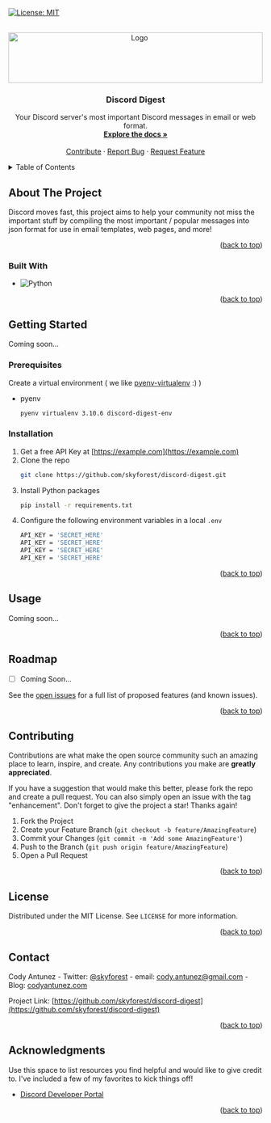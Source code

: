 <a name="readme-top"></a>

[![License: MIT](https://img.shields.io/badge/License-MIT-yellow.svg)](https://opensource.org/licenses/MIT)
<!-- [![LinkedIn][linkedin-shield]][linkedin-url] -->

<!-- PROJECT LOGO -->
<br />
<div align="center">
  <a href="https://serverdigest.net">
    <img src="https://www.serverdigest.net/static/img/server_digest_logo.svg" alt="Logo" width="100%" height="100">
  </a>

  <h3 align="center">Discord Digest</h3>

  <p align="center">
    Your Discord server's most important Discord messages in email or web format.
    <br />
    <a href="https://github.com/skyforest/discord-digest"><strong>Explore the docs »</strong></a>
    <br />
    <br />
    <a href="https://github.com/skyforest/discord-digest/branches">Contribute</a>
    ·
    <a href="https://github.com/skyforest/discord-digest/issues">Report Bug</a>
    ·
    <a href="https://github.com/skyforest/discord-digest/issues">Request Feature</a>
  </p>
</div>



<!-- TABLE OF CONTENTS -->
<details>
  <summary>Table of Contents</summary>
  <ol>
    <li>
      <a href="#about-the-project">About The Project</a>
      <ul>
        <li><a href="#built-with">Built With</a></li>
      </ul>
    </li>
    <li>
      <a href="#getting-started">Getting Started</a>
      <ul>
        <li><a href="#prerequisites">Prerequisites</a></li>
        <li><a href="#installation">Installation</a></li>
      </ul>
    </li>
    <li><a href="#usage">Usage</a></li>
    <li><a href="#roadmap">Roadmap</a></li>
    <li><a href="#contributing">Contributing</a></li>
    <li><a href="#license">License</a></li>
    <li><a href="#contact">Contact</a></li>
    <li><a href="#acknowledgments">Acknowledgments</a></li>
  </ol>
</details>



<!-- ABOUT THE PROJECT -->
## About The Project

Discord moves fast, this project aims to help your community not miss the important stuff by compiling the most important / popular messages into json format for use in email templates, web pages, and more!


<p align="right">(<a href="#readme-top">back to top</a>)</p>


### Built With


* ![Python][Python]

<p align="right">(<a href="#readme-top">back to top</a>)</p>


<!-- GETTING STARTED -->
## Getting Started

Coming soon...

### Prerequisites

Create a virtual environment ( we like [pyenv-virtualenv](https://github.com/pyenv/pyenv-virtualenv) :) )
* pyenv
  ```sh
  pyenv virtualenv 3.10.6 discord-digest-env
  ```

### Installation

1. Get a free API Key at [https://example.com](https://example.com)
2. Clone the repo
   ```sh
   git clone https://github.com/skyforest/discord-digest.git
   ```
3. Install Python packages
   ```sh
   pip install -r requirements.txt
   ```
4. Configure the following environment variables in a local `.env`
   ```sh
   API_KEY = 'SECRET_HERE'
   API_KEY = 'SECRET_HERE'
   API_KEY = 'SECRET_HERE'
   API_KEY = 'SECRET_HERE'
   ```

<p align="right">(<a href="#readme-top">back to top</a>)</p>


<!-- USAGE EXAMPLES -->
## Usage

Coming soon...

<p align="right">(<a href="#readme-top">back to top</a>)</p>



<!-- ROADMAP -->
## Roadmap

- [ ] Coming Soon...

See the [open issues](https://github.com/skyforest/discord-digest/issues) for a full list of proposed features (and known issues).

<p align="right">(<a href="#readme-top">back to top</a>)</p>



<!-- CONTRIBUTING -->
## Contributing

Contributions are what make the open source community such an amazing place to learn, inspire, and create. Any contributions you make are **greatly appreciated**.

If you have a suggestion that would make this better, please fork the repo and create a pull request. You can also simply open an issue with the tag "enhancement".
Don't forget to give the project a star! Thanks again!

1. Fork the Project
2. Create your Feature Branch (`git checkout -b feature/AmazingFeature`)
3. Commit your Changes (`git commit -m 'Add some AmazingFeature'`)
4. Push to the Branch (`git push origin feature/AmazingFeature`)
5. Open a Pull Request

<p align="right">(<a href="#readme-top">back to top</a>)</p>



<!-- LICENSE -->
## License

Distributed under the MIT License. See `LICENSE` for more information.

<p align="right">(<a href="#readme-top">back to top</a>)</p>



<!-- CONTACT -->
## Contact

Cody Antunez - Twitter: [@skyforest](https://twitter.com/skyforest) - email: cody.antunez@gmail.com - Blog: [codyantunez.com](https://codyantunez.com)

Project Link: [https://github.com/skyforest/discord-digest](https://github.com/skyforest/discord-digest)

<p align="right">(<a href="#readme-top">back to top</a>)</p>



<!-- ACKNOWLEDGMENTS -->
## Acknowledgments

Use this space to list resources you find helpful and would like to give credit to. I've included a few of my favorites to kick things off!

* [Discord Developer Portal](https://discord.com/developers/docs)

<p align="right">(<a href="#readme-top">back to top</a>)</p>



<!-- MARKDOWN LINKS & IMAGES -->
<!-- https://www.markdownguide.org/basic-syntax/#reference-style-links -->
[linkedin-shield]: https://img.shields.io/badge/-LinkedIn-black.svg?style=for-the-badge&logo=linkedin&colorB=555
[linkedin-url]: https://linkedin.com/in/codyantunez
[Python]: https://img.shields.io/badge/python-v3.10.6-blue